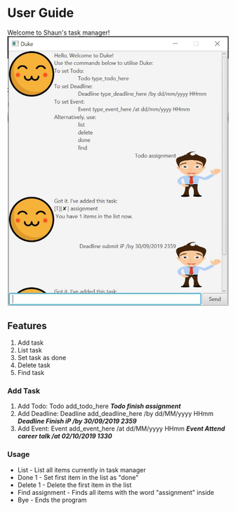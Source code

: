 # User Guide
Welcome to Shaun's task manager! 
![Screenshot of Duke](https://raw.githubusercontent.com/ShaunNgTX/duke/master/docs/Ui.png)

## Features 
1. Add task
2. List task
3. Set task as done
4. Delete task
5. Find task

### Add Task 
1. Add Todo: Todo add_todo_here 
    __*Todo finish assignment*__
2. Add Deadline: Deadline add_deadline_here /by dd/MM/yyyy HHmm
    __*Deadline Finish iP /by 30/09/2019 2359*__
3. Add Event: Event add_event_here /at dd/MM/yyyy HHmm
    __*Event Attend career talk /at 02/10/2019 1330*__

### Usage
* List - List all items currently in task manager
* Done 1 - Set first item in the list as "done"
* Delete 1 - Delete the first item in the list
* Find assignment - Finds all items with the word "assignment" inside
* Bye - Ends the program
